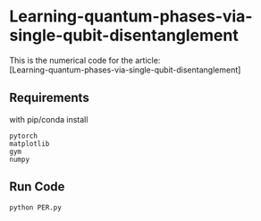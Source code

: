 # Learning-quantum-phases-via-single-qubit-disentanglement

This is the numerical code for the article: \
[Learning-quantum-phases-via-single-qubit-disentanglement] 

## Requirements
with pip/conda install

```
pytorch
matplotlib
gym
numpy
```

## Run Code

```
python PER.py
```



